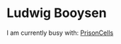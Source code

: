 
<h1>Ludwig Booysen</h1>

<p>I am currently busy with: <a href="https://github.com/LudwigBooysen/PrisonCells">PrisonCells</a></p>
